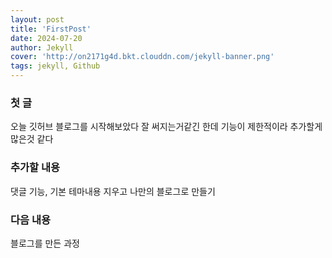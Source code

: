 ```yaml
---
layout: post
title: 'FirstPost'
date: 2024-07-20
author: Jekyll
cover: 'http://on2171g4d.bkt.clouddn.com/jekyll-banner.png'
tags: jekyll, Github
---
```



### 첫 글

오늘 깃허브 블로그를 시작해보았다
잘 써지는거같긴 한데 기능이 제한적이라 추가할게 많은것 같다

### 추가할 내용

댓글 기능, 기본 테마내용 지우고 나만의 블로그로 만들기

### 다음 내용

블로그를 만든 과정
